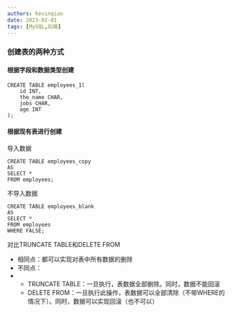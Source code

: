 ```yaml
---
authors: kevinqian
date: 2023-02-01
tags: [MySQL,后端]
---
```


### 创建表的两种方式

#### 根据字段和数据类型创建

```mysql
CREATE TABLE employees_1(
	id INT,
	the_name CHAR,
	jobs CHAR,
	age INT
);
```

#### 根据现有表进行创建

导入数据

```mysql
CREATE TABLE employees_copy
AS
SELECT *
FROM employees;
```

不导入数据

```mysql
CREATE TABLE employees_blank
AS
SELECT *
FROM employees
WHERE FALSE;
```



对比TRUNCATE TABLE和DELETE FROM

- 相同点：都可以实现对表中所有数据的删除
- 不同点：
- - TRUNCATE TABLE：一旦执行，表数据全部删除。同时，数据不能回滚
  - DELETE FROM：一旦执行此操作，表数据可以全部清除（不带WHERE的情况下）。同时，数据可以实现回滚（也不可以）

